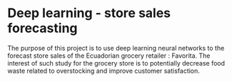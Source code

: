 # Deep learning - store sales forecasting

The purpose of this project is to use deep learning neural networks to the forecast store sales of the Ecuadorian grocery retailer : Favorita. The interest of such study for the grocery store is to potentially decrease food waste related to overstocking and improve customer satisfaction.
